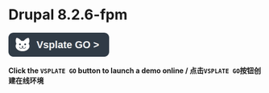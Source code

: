 # Drupal 8.2.6-fpm

<a href="https://www.vsplate.com/?docker-compose=https://github.com/vsplate/dcenvs/drupal/8.2.6-fpm"><img alt="VSPLATE GO" src="https://raw.githubusercontent.com/vsplate/images/master/vsgo_btn.png" width="200px"></a>

**Click the `VSPLATE GO` button to launch a demo online / 点击`VSPLATE GO`按钮创建在线环境**